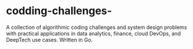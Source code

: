 # codding-challenges-
A collection of algorithmic coding challenges and system design problems with practical applications in data analytics, finance, cloud DevOps, and DeepTech use cases. Written in Go.
